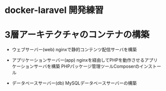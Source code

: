 # docker-laravel 開発練習

# 3層アーキテクチャのコンテナの構築
* ウェブサーバー(web)
  nginxで静的コンテンツ配信サーバを構築
* アプリケーションサーバー(app)
   nginxを経由してPHPを動作させるアプリケーションサーバを構築
   PHPパッケージ管理ツールComposerのインストール
   
* データベースサーバー(db)
  MySQLデータベースサーバーの構築
